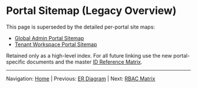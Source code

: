 # Portal Sitemap (Legacy Overview)

This page is superseded by the detailed per-portal site maps:

* [Global Admin Portal Sitemap](portal_global_admin_sitemap.md)
* [Tenant Workspace Portal Sitemap](portal_tenant_workspace_sitemap.md)

Retained only as a high-level index. For all future linking use the new portal-specific documents and the master [ID Reference Matrix](id_reference_matrix.md).

---
Navigation: [Home](home.md) | Previous: [ER Diagram](er_diagram.md) | Next: [RBAC Matrix](rbac_matrix.md)
